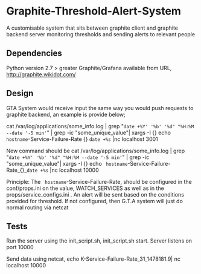 # Graphite-Threshold-Alert-System
A customisable system that sits between graphite client and graphite backend server monitoring thresholds and sending alerts to relevant people

Dependencies
--------------
Python version 2.7 > greater
Graphite/Grafana available from URL, http://graphite.wikidot.com/

Design
---------
GTA System would receive input the same way you would push requests to graphite backend, an example is provide below;

cat /var/log/applications/some_info.log | grep "`date +%Y' '%b' '%d" "%H:%M --date '-5 min'`" |  grep -ic "some_unique_value"| xargs -I {} echo ` hostname`-Service-Failure-Rate {} `date +%s` |nc localhost 3001

New command should be
cat /var/log/applications/some_info.log | grep "`date +%Y' '%b' '%d" "%H:%M --date '-5 min'`" |  grep -ic "some_unique_value"| xargs -I {} echo ` hostname`-Service-Failure-Rate_{}_`date +%s` |nc localhost 10000


Principle: The ` hostname`-Service-Failure-Rate, should be configured in the conf/props.ini on the value, WATCH_SERVICES as well as in the props/service_configs.ini . An alert will be sent based on the conditions provided for threshold. If not configured, then G.T.A system will just do normal routing via netcat

Tests
----------
Run the server using the init_script.sh, init_script.sh start. Server listens on port 10000

Send data using netcat, echo K-Service-Failure-Rate_31_1478181.9| nc localhost 10000
